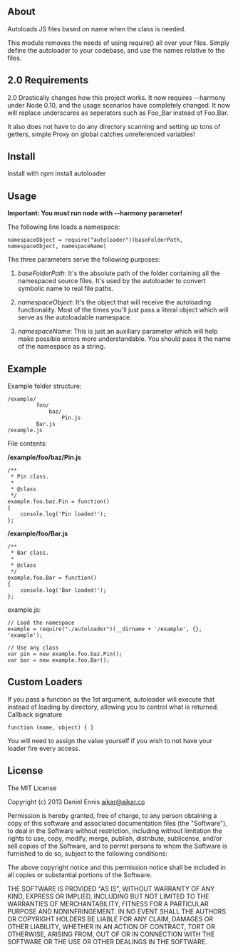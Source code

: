 ## About
Autoloads JS files based on name when the class is needed.

This module removes the needs of using require() all over your files. Simply
define the autoloader to your codebase, and use the names relative to the files.

## 2.0 Requirements

2.0 Drastically changes how this project works. It now requires --harmony under Node 0.10, and the usage
 scenarios have completely changed. It now will replace underscores as seperators such as Foo_Bar instead
 of Foo.Bar.

 It also does not have to do any directory scanning and setting up tons of getters, simple Proxy on global catches unreferenced variables!

## Install

Install with npm install autoloader

## Usage

**Important: You must run node with --harmony parameter!**

The following line loads a namespace:

	namespaceObject = require("autoloader")(baseFolderPath, namespaceObject, namespaceName)

The three parameters serve the following purposes:
1. *baseFolderPath*: It's the absolute path of the folder containing all the namespaced source files.
   It's used by the autoloader to convert symbolic name to real file paths.

2. *namespaceObject*: It's the object that will receive the autoloading functionality. Most of the times
   you'll just pass a literal object which will serve as the autoloadable namespace.

3. *namespaceName*: This is just an auxiliary parameter which will help make possible errors more
   understandable. You should pass it the name of the namespace as a string.

## Example

Example folder structure:

    /example/
             foo/
                 baz/
                     Pin.js
             Bar.js
    /example.js
    
File contents:

**/example/foo/baz/Pin.js**

	/**
	 * Pin class.
	 *
	 * @class
	 */
	example.foo.baz.Pin = function()
	{
		console.log('Pin loaded!');
	};

**/example/foo/Bar.js**

	/**
	 * Bar class.
	 *
	 * @class
	 */
	example.foo.Bar = function()
	{
		console.log('Bar loaded!');
	};

example.js:
    
	// Load the namespace
	example = require("./autoloader")(__dirname + '/example', {}, 'example');

	// Use any class
	var pin = new example.foo.baz.Pin();
	var bar = new example.foo.Bar();



## Custom Loaders
If you pass a function as the 1st argument, autoloader will execute that instead of
loading by directory, allowing you to control what is returned.
Callback signature

    function (name, object) { }

You will need to assign the value yourself if you wish to not have your loader fire every access.

## License
The MIT License

  Copyright (c) 2013 Daniel Ennis <aikar@aikar.co>

Permission is hereby granted, free of charge, to any person obtaining a copy
of this software and associated documentation files (the "Software"), to deal
in the Software without restriction, including without limitation the rights
to use, copy, modify, merge, publish, distribute, sublicense, and/or sell
copies of the Software, and to permit persons to whom the Software is
furnished to do so, subject to the following conditions:

The above copyright notice and this permission notice shall be included in
all copies or substantial portions of the Software.

THE SOFTWARE IS PROVIDED "AS IS", WITHOUT WARRANTY OF ANY KIND, EXPRESS OR
IMPLIED, INCLUDING BUT NOT LIMITED TO THE WARRANTIES OF MERCHANTABILITY,
FITNESS FOR A PARTICULAR PURPOSE AND NONINFRINGEMENT. IN NO EVENT SHALL THE
AUTHORS OR COPYRIGHT HOLDERS BE LIABLE FOR ANY CLAIM, DAMAGES OR OTHER
LIABILITY, WHETHER IN AN ACTION OF CONTRACT, TORT OR OTHERWISE, ARISING FROM,
OUT OF OR IN CONNECTION WITH THE SOFTWARE OR THE USE OR OTHER DEALINGS IN
THE SOFTWARE.

